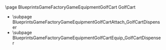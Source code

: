 \page BlueprintsGameFactoryGameEquipmentGolfCart GolfCart
- \subpage BlueprintsGameFactoryGameEquipmentGolfCartAttach_GolfCartDispenser
- \subpage BlueprintsGameFactoryGameEquipmentGolfCartEquip_GolfCartDispenser
